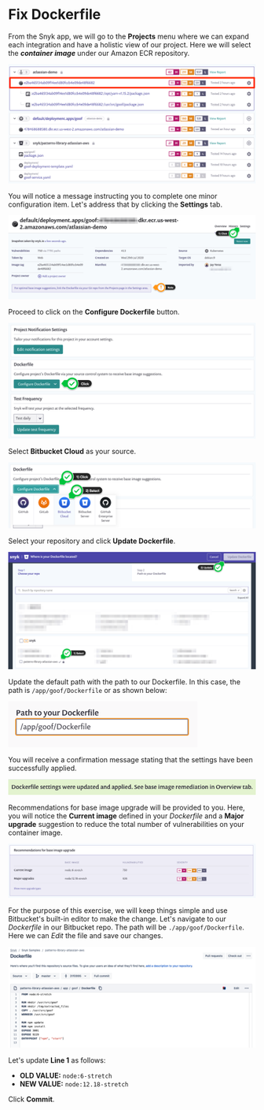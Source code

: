 # Fix Dockerfile

From the Snyk app, we will go to the **Projects** menu where we can expand each integration and have a holistic view of our project. Here we will select the _**container image**_ under our Amazon ECR repository.

![](../../../../../.gitbook/assets/snyk-projects-02.png)

You will notice a message instructing you to complete one minor configuration item. Let's address that by clicking the **Settings** tab.

![](../../../../../.gitbook/assets/snyk-docker-fix-01.png)

Proceed to click on the **Configure Dockerfile** button.

![](../../../../../.gitbook/assets/snyk-docker-fix-02.png)

Select **Bitbucket Cloud** as your source.

![](../../../../../.gitbook/assets/snyk-docker-fix-03.png)

Select your repository and click **Update Dockerfile**.

![](../../../../../.gitbook/assets/snyk-docker-fix-04.png)

Update the default path with the path to our Dockerfile. In this case, the path is `/app/goof/Dockerfile` or as shown below:

![](../../../../../.gitbook/assets/snyk-docker-fix-05.png)

You will receive a confirmation message stating that the settings have been successfully applied.

![](../../../../../.gitbook/assets/snyk-docker-fix-06.png)

Recommendations for base image upgrade will be provided to you. Here, you will notice the **Current image** defined in your _Dockerfile_ and a **Major upgrade** suggestion to reduce the total number of vulnerabilities on your container image.

![](../../../../../.gitbook/assets/snyk-docker-fix-07.png)

For the purpose of this exercise, we will keep things simple and use Bitbucket's built-in editor to make the change. Let's navigate to our _Dockerfile_ in our Bitbucket repo. The path will be `./app/goof/Dockerfile`. Here we can _Edit_ the file and save our changes.

![](../../../../../.gitbook/assets/bitbucket-edit-dockerfile.png)

Let's update **Line 1** as follows:

* **OLD VALUE:** `node:6-stretch`
* **NEW VALUE:** `node:12.18-stretch`

Click **Commit**.

